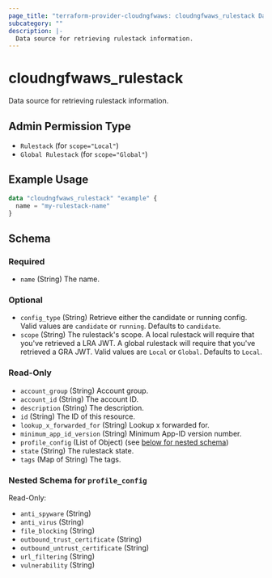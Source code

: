 ```yaml
---
page_title: "terraform-provider-cloudngfwaws: cloudngfwaws_rulestack Data Source"
subcategory: ""
description: |-
  Data source for retrieving rulestack information.
---
```


# cloudngfwaws_rulestack

Data source for retrieving rulestack information.


## Admin Permission Type

* `Rulestack` (for `scope="Local"`)
* `Global Rulestack` (for `scope="Global"`)


## Example Usage

```terraform
data "cloudngfwaws_rulestack" "example" {
  name = "my-rulestack-name"
}
```


<!-- schema generated by tfplugindocs -->
## Schema

### Required

- `name` (String) The name.

### Optional

- `config_type` (String) Retrieve either the candidate or running config. Valid values are `candidate` or `running`. Defaults to `candidate`.
- `scope` (String) The rulestack's scope. A local rulestack will require that you've retrieved a LRA JWT. A global rulestack will require that you've retrieved a GRA JWT. Valid values are `Local` or `Global`. Defaults to `Local`.

### Read-Only

- `account_group` (String) Account group.
- `account_id` (String) The account ID.
- `description` (String) The description.
- `id` (String) The ID of this resource.
- `lookup_x_forwarded_for` (String) Lookup x forwarded for.
- `minimum_app_id_version` (String) Minimum App-ID version number.
- `profile_config` (List of Object) (see [below for nested schema](#nestedatt--profile_config))
- `state` (String) The rulestack state.
- `tags` (Map of String) The tags.

<a id="nestedatt--profile_config"></a>
### Nested Schema for `profile_config`

Read-Only:

- `anti_spyware` (String)
- `anti_virus` (String)
- `file_blocking` (String)
- `outbound_trust_certificate` (String)
- `outbound_untrust_certificate` (String)
- `url_filtering` (String)
- `vulnerability` (String)
